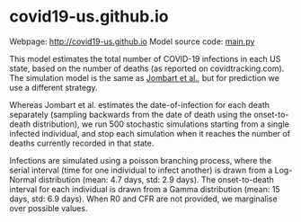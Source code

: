 # covid19-us.github.io
Webpage: http://covid19-us.github.io
Model source code: [main.py](https://github.com/covid19-us/covid19-us.github.io/blob/master/main.py)

This model estimates the total number of COVID-19 infections in each US state, based on the number of deaths (as reported on covidtracking.com). The simulation model is the same as [Jombart et al.](https://www.medrxiv.org/content/10.1101/2020.03.10.20033761v1.full.pdf), but for prediction we use a different strategy. 

Whereas Jombart et al. estimates the date-of-infection for each death separately (sampling backwards from the date of death using the onset-to-death distribution), we run 500 stochastic simulations starting from a single infected individual, and stop each simulation when it reaches the number of deaths currently recorded in that state.

Infections are simulated using a poisson branching process, where the serial interval (time for one individual to infect another) is drawn from a Log-Normal distribution (mean: 4.7 days, std: 2.9 days). The onset-to-death interval for each individual is drawn from a Gamma distribution (mean: 15 days, std: 6.9 days). When R0 and CFR are not provided, we marginalise over possible values.
